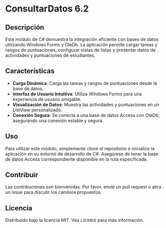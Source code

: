 # ConsultarDatos 6.2

## Descripción
Este módulo de C# demuestra la integración eficiente con bases de datos utilizando Windows Forms y OleDb. La aplicación permite cargar tareas y rangos de puntuaciones, configurar vistas de listas y presentar datos de actividades y puntuaciones de estudiantes.

## Características
- **Carga Dinámica**: Carga las tareas y rangos de puntuaciones desde la base de datos.
- **Interfaz de Usuario Intuitiva**: Utiliza Windows Forms para una experiencia de usuario amigable.
- **Visualización de Datos**: Muestra las actividades y puntuaciones en un ListView personalizado.
- **Conexión Segura**: Se conecta a una base de datos Access con OleDb, asegurando una conexión estable y segura.

## Uso
Para utilizar este módulo, simplemente clone el repositorio e inicialice la aplicación en su entorno de desarrollo de C#. Asegúrese de tener la base de datos Access correspondiente disponible en la ruta especificada.

## Contribuir
Las contribuciones son bienvenidas. Por favor, envíe un pull request o abra un issue para discutir los cambios propuestos.

## Licencia
Distribuido bajo la licencia MIT. Vea `LICENSE` para más información.
